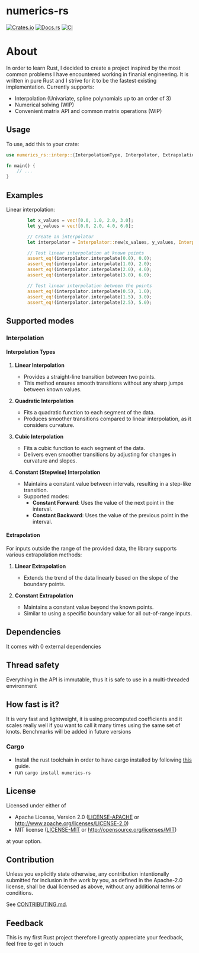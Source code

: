 # numerics-rs

[![Crates.io](https://img.shields.io/crates/v/numerics-rs.svg)](https://crates.io/crates/numerics-rs)
[![Docs.rs](https://docs.rs/numerics-rs/badge.svg)](https://docs.rs/numerics-rs)
[![CI](https://github.com/grmikh/numerics-rs/workflows/CI/badge.svg)](https://github.com/grmikh/numerics-rs/actions)

# About
In order to learn Rust, I decided to create a project inspired by the most common problems I have encountered working in finanial engineering. It is written in pure Rust and I strive for it to be the fastest existing implementation.
Currently supports: 
- Interpolation (Univariate, spline polynomials up to an order of 3)
- Numerical solving (WIP)
- Convenient matrix API and common matrix operations (WIP)

## Usage

To use, add this to your crate:

```rust
use numerics_rs::interp::{InterpolationType, Interpolator, ExtrapolationStrategy};

fn main() {
    // ...
}
```

## Examples

Linear interpolation:

```rust
        let x_values = vec![0.0, 1.0, 2.0, 3.0];
        let y_values = vec![0.0, 2.0, 4.0, 6.0];

        // Create an interpolator
        let interpolator = Interpolator::new(x_values, y_values, InterpolationType::Linear, ExtrapolationStrategy::None);

        // Test linear interpolation at known points
        assert_eq!(interpolator.interpolate(0.0), 0.0);
        assert_eq!(interpolator.interpolate(1.0), 2.0);
        assert_eq!(interpolator.interpolate(2.0), 4.0);
        assert_eq!(interpolator.interpolate(3.0), 6.0);

        // Test linear interpolation between the points
        assert_eq!(interpolator.interpolate(0.5), 1.0);
        assert_eq!(interpolator.interpolate(1.5), 3.0);
        assert_eq!(interpolator.interpolate(2.5), 5.0);
```
## Supported modes
### Interpolation
#### Interpolation Types
1. **Linear Interpolation**  
   - Provides a straight-line transition between two points.  
   - This method ensures smooth transitions without any sharp jumps between known values.  

2. **Quadratic Interpolation**  
   - Fits a quadratic function to each segment of the data.  
   - Produces smoother transitions compared to linear interpolation, as it considers curvature.  

3. **Cubic Interpolation**  
   - Fits a cubic function to each segment of the data.  
   - Delivers even smoother transitions by adjusting for changes in curvature and slopes.  

4. **Constant (Stepwise) Interpolation**  
   - Maintains a constant value between intervals, resulting in a step-like transition.  
   - Supported modes:  
     - **Constant Forward**: Uses the value of the next point in the interval.  
     - **Constant Backward**: Uses the value of the previous point in the interval.  

#### Extrapolation
For inputs outside the range of the provided data, the library supports various extrapolation methods:

1. **Linear Extrapolation**  
   - Extends the trend of the data linearly based on the slope of the boundary points.  

2. **Constant Extrapolation**  
   - Maintains a constant value beyond the known points.  
   - Similar to using a specific boundary value for all out-of-range inputs.  

## Dependencies
It comes with 0 external dependencies

## Thread safety
Everything in the API is immutable, thus it is safe to use in a multi-threaded environment

## How fast is it? 
It is very fast and lightweight, it is using precomputed coefficients and it scales really well if you want to call it many times using the same set of knots. Benchmarks will be added in future versions

### Cargo

* Install the rust toolchain in order to have cargo installed by following
  [this](https://www.rust-lang.org/tools/install) guide.
* run `cargo install numerics-rs`

## License

Licensed under either of

 * Apache License, Version 2.0
   ([LICENSE-APACHE](LICENSE-APACHE) or http://www.apache.org/licenses/LICENSE-2.0)
 * MIT license
   ([LICENSE-MIT](LICENSE-MIT) or http://opensource.org/licenses/MIT)

at your option.

## Contribution

Unless you explicitly state otherwise, any contribution intentionally submitted
for inclusion in the work by you, as defined in the Apache-2.0 license, shall be
dual licensed as above, without any additional terms or conditions.

See [CONTRIBUTING.md](CONTRIBUTING.md).
## Feedback
This is my first Rust project therefore I greatly appreciate your feedback, feel free to get in touch

